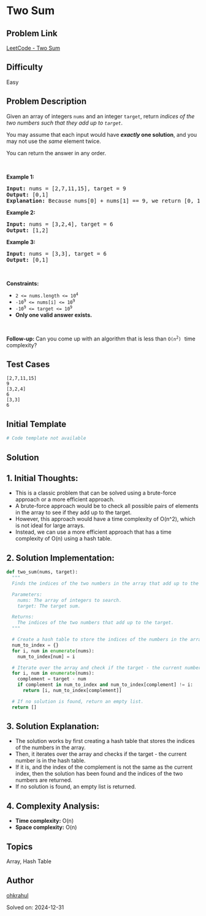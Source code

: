 # Two Sum

## Problem Link
[LeetCode - Two Sum](https://leetcode.com/problems/two-sum/)

## Difficulty
Easy

## Problem Description
<p>Given an array of integers <code>nums</code>&nbsp;and an integer <code>target</code>, return <em>indices of the two numbers such that they add up to <code>target</code></em>.</p>

<p>You may assume that each input would have <strong><em>exactly</em> one solution</strong>, and you may not use the <em>same</em> element twice.</p>

<p>You can return the answer in any order.</p>

<p>&nbsp;</p>
<p><strong class="example">Example 1:</strong></p>

<pre>
<strong>Input:</strong> nums = [2,7,11,15], target = 9
<strong>Output:</strong> [0,1]
<strong>Explanation:</strong> Because nums[0] + nums[1] == 9, we return [0, 1].
</pre>

<p><strong class="example">Example 2:</strong></p>

<pre>
<strong>Input:</strong> nums = [3,2,4], target = 6
<strong>Output:</strong> [1,2]
</pre>

<p><strong class="example">Example 3:</strong></p>

<pre>
<strong>Input:</strong> nums = [3,3], target = 6
<strong>Output:</strong> [0,1]
</pre>

<p>&nbsp;</p>
<p><strong>Constraints:</strong></p>

<ul>
	<li><code>2 &lt;= nums.length &lt;= 10<sup>4</sup></code></li>
	<li><code>-10<sup>9</sup> &lt;= nums[i] &lt;= 10<sup>9</sup></code></li>
	<li><code>-10<sup>9</sup> &lt;= target &lt;= 10<sup>9</sup></code></li>
	<li><strong>Only one valid answer exists.</strong></li>
</ul>

<p>&nbsp;</p>
<strong>Follow-up:&nbsp;</strong>Can you come up with an algorithm that is less than <code>O(n<sup>2</sup>)</code><font face="monospace">&nbsp;</font>time complexity?

## Test Cases
```
[2,7,11,15]
9
[3,2,4]
6
[3,3]
6
```

## Initial Template
```python
# Code template not available
```

## Solution
## 1. Initial Thoughts:
- This is a classic problem that can be solved using a brute-force approach or a more efficient approach.
- A brute-force approach would be to check all possible pairs of elements in the array to see if they add up to the target.
- However, this approach would have a time complexity of O(n^2), which is not ideal for large arrays.
- Instead, we can use a more efficient approach that has a time complexity of O(n) using a hash table.

## 2. Solution Implementation:
```python
def two_sum(nums, target):
  """
  Finds the indices of the two numbers in the array that add up to the target.

  Parameters:
    nums: The array of integers to search.
    target: The target sum.

  Returns:
    The indices of the two numbers that add up to the target.
  """

  # Create a hash table to store the indices of the numbers in the array.
  num_to_index = {}
  for i, num in enumerate(nums):
    num_to_index[num] = i

  # Iterate over the array and check if the target - the current number is in the hash table.
  for i, num in enumerate(nums):
    complement = target - num
    if complement in num_to_index and num_to_index[complement] != i:
      return [i, num_to_index[complement]]

  # If no solution is found, return an empty list.
  return []
```

## 3. Solution Explanation:
- The solution works by first creating a hash table that stores the indices of the numbers in the array.
- Then, it iterates over the array and checks if the target - the current number is in the hash table.
- If it is, and the index of the complement is not the same as the current index, then the solution has been found and the indices of the two numbers are returned.
- If no solution is found, an empty list is returned.

## 4. Complexity Analysis:
- **Time complexity:** O(n)
- **Space complexity:** O(n)

## Topics
Array, Hash Table

## Author
[ohkrahul](https://github.com/ohkrahul)

Solved on: 2024-12-31
